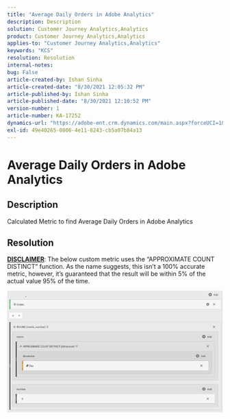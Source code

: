 ```yaml
---
title: "Average Daily Orders in Adobe Analytics"
description: Description
solution: Customer Journey Analytics,Analytics
product: Customer Journey Analytics,Analytics
applies-to: "Customer Journey Analytics,Analytics"
keywords: "KCS"
resolution: Resolution
internal-notes: 
bug: False
article-created-by: Ishan Sinha
article-created-date: "8/30/2021 12:05:32 PM"
article-published-by: Ishan Sinha
article-published-date: "8/30/2021 12:10:52 PM"
version-number: 1
article-number: KA-17252
dynamics-url: "https://adobe-ent.crm.dynamics.com/main.aspx?forceUCI=1&pagetype=entityrecord&etn=knowledgearticle&id=f9396d8d-8a09-ec11-b6e6-00224808d564"
exl-id: 49e40265-0806-4e11-8243-cb5a07b84a13
---
```

# Average Daily Orders in Adobe Analytics

## Description


Calculated Metric to find Average Daily Orders in Adobe Analytics




## Resolution


<u><b>DISCLAIMER</b></u>: The below custom metric uses the “APPROXIMATE COUNT DISTINCT” function. As the name suggests, this isn’t a 100% accurate metric, however, it’s guaranteed that the result will be within 5% of the actual value 95% of the time.

![](assets/9d67ac27-8b09-ec11-b6e6-00224808d564.png)
